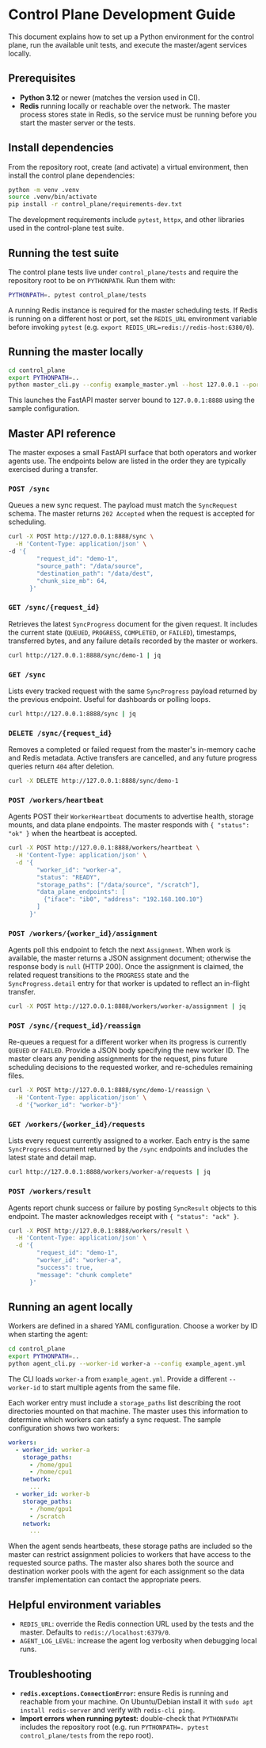 # Control Plane Development Guide

This document explains how to set up a Python environment for the control plane, run the
available unit tests, and execute the master/agent services locally.

## Prerequisites

- **Python 3.12** or newer (matches the version used in CI).
- **Redis** running locally or reachable over the network. The master process stores state
  in Redis, so the service must be running before you start the master server or the tests.

## Install dependencies

From the repository root, create (and activate) a virtual environment, then install the
control plane dependencies:

```bash
python -m venv .venv
source .venv/bin/activate
pip install -r control_plane/requirements-dev.txt
```

The development requirements include `pytest`, `httpx`, and other libraries used in the
control-plane test suite.

## Running the test suite

The control plane tests live under `control_plane/tests` and require the repository root to
be on `PYTHONPATH`. Run them with:

```bash
PYTHONPATH=. pytest control_plane/tests
```

A running Redis instance is required for the master scheduling tests. If Redis is running on
a different host or port, set the `REDIS_URL` environment variable before invoking `pytest`
(e.g. `export REDIS_URL=redis://redis-host:6380/0`).

## Running the master locally

```bash
cd control_plane
export PYTHONPATH=..
python master_cli.py --config example_master.yml --host 127.0.0.1 --port 8888
```

This launches the FastAPI master server bound to `127.0.0.1:8888` using the sample
configuration.

## Master API reference

The master exposes a small FastAPI surface that both operators and worker agents use. The
endpoints below are listed in the order they are typically exercised during a transfer.

### `POST /sync`

Queues a new sync request. The payload must match the `SyncRequest` schema. The master
returns `202 Accepted` when the request is accepted for scheduling.

```bash
curl -X POST http://127.0.0.1:8888/sync \
  -H 'Content-Type: application/json' \
-d '{
        "request_id": "demo-1",
        "source_path": "/data/source",
        "destination_path": "/data/dest",
        "chunk_size_mb": 64,
      }'
```

### `GET /sync/{request_id}`

Retrieves the latest `SyncProgress` document for the given request. It includes the current
state (`QUEUED`, `PROGRESS`, `COMPLETED`, or `FAILED`), timestamps, transferred bytes, and any
failure details recorded by the master or workers.

```bash
curl http://127.0.0.1:8888/sync/demo-1 | jq
```

### `GET /sync`

Lists every tracked request with the same `SyncProgress` payload returned by the previous
endpoint. Useful for dashboards or polling loops.

```bash
curl http://127.0.0.1:8888/sync | jq
```

### `DELETE /sync/{request_id}`

Removes a completed or failed request from the master's in-memory cache and Redis metadata.
Active transfers are cancelled, and any future progress queries return `404` after deletion.

```bash
curl -X DELETE http://127.0.0.1:8888/sync/demo-1
```

### `POST /workers/heartbeat`

Agents POST their `WorkerHeartbeat` documents to advertise health, storage mounts, and data
plane endpoints. The master responds with `{ "status": "ok" }` when the heartbeat is
accepted.

```bash
curl -X POST http://127.0.0.1:8888/workers/heartbeat \
  -H 'Content-Type: application/json' \
  -d '{
        "worker_id": "worker-a",
        "status": "READY",
        "storage_paths": ["/data/source", "/scratch"],
        "data_plane_endpoints": [
          {"iface": "ib0", "address": "192.168.100.10"}
        ]
      }'
```

### `POST /workers/{worker_id}/assignment`

Agents poll this endpoint to fetch the next `Assignment`. When work is available, the master
returns a JSON assignment document; otherwise the response body is `null` (HTTP 200). Once the
assignment is claimed, the related request transitions to the `PROGRESS` state and the
`SyncProgress.detail` entry for that worker is updated to reflect an in-flight transfer.

```bash
curl -X POST http://127.0.0.1:8888/workers/worker-a/assignment | jq
```

### `POST /sync/{request_id}/reassign`

Re-queues a request for a different worker when its progress is currently `QUEUED` or `FAILED`.
Provide a JSON body specifying the new worker ID. The master clears any pending assignments for
the request, pins future scheduling decisions to the requested worker, and re-schedules
remaining files.

```bash
curl -X POST http://127.0.0.1:8888/sync/demo-1/reassign \
  -H 'Content-Type: application/json' \
  -d '{"worker_id": "worker-b"}'
```

### `GET /workers/{worker_id}/requests`

Lists every request currently assigned to a worker. Each entry is the same `SyncProgress`
document returned by the `/sync` endpoints and includes the latest state and detail map.

```bash
curl http://127.0.0.1:8888/workers/worker-a/requests | jq
```

### `POST /workers/result`

Agents report chunk success or failure by posting `SyncResult` objects to this endpoint. The
master acknowledges receipt with `{ "status": "ack" }`.

```bash
curl -X POST http://127.0.0.1:8888/workers/result \
  -H 'Content-Type: application/json' \
  -d '{
        "request_id": "demo-1",
        "worker_id": "worker-a",
        "success": true,
        "message": "chunk complete"
      }'
```

## Running an agent locally

Workers are defined in a shared YAML configuration. Choose a worker by ID when starting the
agent:

```bash
cd control_plane
export PYTHONPATH=..
python agent_cli.py --worker-id worker-a --config example_agent.yml
```

The CLI loads `worker-a` from `example_agent.yml`. Provide a different `--worker-id` to start
multiple agents from the same file.

Each worker entry must include a `storage_paths` list describing the root directories mounted on
that machine. The master uses this information to determine which workers can satisfy a sync
request. The sample configuration shows two workers:

```yaml
workers:
  - worker_id: worker-a
    storage_paths:
      - /home/gpu1
      - /home/cpu1
    network:
      ...
  - worker_id: worker-b
    storage_paths:
      - /home/gpu1
      - /scratch
    network:
      ...
```

When the agent sends heartbeats, these storage paths are included so the master can restrict
assignment policies to workers that have access to the requested source paths. The master also
shares both the source and destination worker pools with the agent for each assignment so the
data transfer implementation can contact the appropriate peers.

## Helpful environment variables

- `REDIS_URL`: override the Redis connection URL used by the tests and the master. Defaults
  to `redis://localhost:6379/0`.
- `AGENT_LOG_LEVEL`: increase the agent log verbosity when debugging local runs.

## Troubleshooting

- **`redis.exceptions.ConnectionError`:** ensure Redis is running and reachable from your
  machine. On Ubuntu/Debian install it with `sudo apt install redis-server` and verify with
  `redis-cli ping`.
- **Import errors when running pytest:** double-check that `PYTHONPATH` includes the
  repository root (e.g. run `PYTHONPATH=. pytest control_plane/tests` from the repo root).
